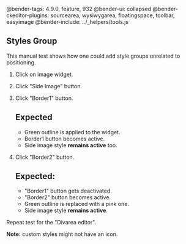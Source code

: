 @bender-tags: 4.9.0, feature, 932
@bender-ui: collapsed
@bender-ckeditor-plugins: sourcearea, wysiwygarea, floatingspace, toolbar, easyimage
@bender-include: ../_helpers/tools.js

## Styles Group

This manual test shows how one could add style groups unrelated to positioning.

1. Click on image widget.
1. Click "Side Image" button.
1. Click "Border1" button.
   ## Expected

	* Green outline is applied to the widget.
	* Border1 button becomes active.
	* Side image style **remains active** too.
2. Click "Border2" button.
   ## Expected:

	* "Border1" button gets deactivated.
	* "Border2" button becomes active.
	* Green outline is replaced with a pink one.
	* Side image style **remains active**.

Repeat test for the "Divarea editor".

**Note:** custom styles might not have an icon.
